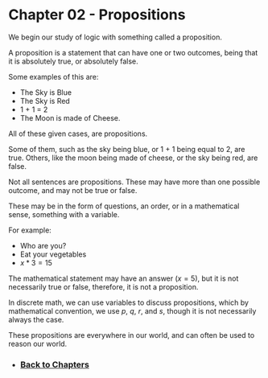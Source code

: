 # Chapter 02 - Propositions

We begin our study of logic with something called a proposition.

A proposition is a statement that can have one or two outcomes, being that it is absolutely true, or absolutely false.

Some examples of this are:

 - The Sky is Blue
 - The Sky is Red
 - 1 + 1 = 2
 - The Moon is made of Cheese.

All of these given cases, are propositions.

Some of them, such as the sky being blue, or 1 + 1 being equal to 2, are true. Others, like the moon being made of cheese, or the sky being red, are false.

Not all sentences are propositions. These may have more than one possible outcome, and may not be true or false.

These may be in the form of questions, an order, or in a mathematical sense, something with a variable.

For example:
 - Who are you?
 - Eat your vegetables
 - $x * 3 = 15$

The mathematical statement may have an answer ($x = 5$), but it is not necessarily true or false, therefore, it is not a proposition.

In discrete math, we can use variables to discuss propositions, which by mathematical convention, we use $p$, $q$, $r$, and $s$, though it is not necessarily always the case.

These propositions are everywhere in our world, and can often be used to reason our world.


- ### [Back to Chapters](%WEBPATH%/courses/discretemath/chapters/)